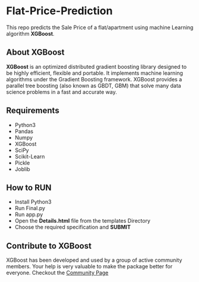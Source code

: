 # Flat-Price-Prediction
This repo predicts the Sale Price of a flat/apartment using machine Learning algorithm **XGBoost**.

## About XGBoost ##
**XGBoost** is an optimized distributed gradient boosting library designed to be highly efficient, flexible and portable. It implements machine learning algorithms under the Gradient Boosting framework. XGBoost provides a parallel tree boosting (also known as GBDT, GBM) that solve many data science problems in a fast and accurate way.

## Requirements ##
- Python3<br/>
- Pandas<br/>
- Numpy<br/>
- XGBoost<br/>
- SciPy<br/>
- Scikit-Learn<br/>
- Pickle<br/>
- Joblib<br/>

## How to RUN ##

- Install Python3<br/>
- Run Final.py<br/>
- Run app.py<br/>
- Open the **Details.html** file from the templates Directory<br/>
- Choose the required specification and **SUBMIT**<br/>

## Contribute to XGBoost ##
XGBoost has been developed and used by a group of active community members. Your help is very valuable to make the package better for everyone. Checkout the [Community Page](https://xgboost.ai/community)
